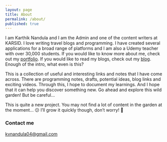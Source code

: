 ```yaml
---
layout: page
title: About
permalink: /about/
published: true
---
```



I am Karthik Nandula and I am the Admin and one of the content writers at KARSID. I love writing travel blogs and programming. I have created several applications for a broad range of platforms and I am also a Udemy teacher with over 30,000 students. If you would like to know more about me, check out my [portfolio](https://www.karsidonline.com/portfolio). If you would like to read my blogs, check out my [blog](https://www.karsidonline.com). Enough of the intro, what even is this?

This is a collection of useful and interesting links and notes that I have come across. There are programming notes, drafts, potential ideas, blog links and exciting videos. Through this, I hope to document my learnings. And I hope that it can help you discover something new. Go ahead and explore this wild garden! But be careful…

This is quite a new project. You may not find a lot of content in the garden at the moment… 😕 I’ll grow it quickly though, don’t worry! 🙂

### Contact me

[kvnandula04@gmail.com](mailto:kvnandula04@gmail.com)
